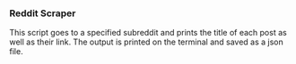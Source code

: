 
### Reddit Scraper ###

This script goes to a specified subreddit and prints the title of each post as well as their link. The output is printed on the terminal and saved as a json file.
